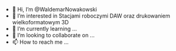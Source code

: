 - 👋 Hi, I’m @WaldemarNowakowski
- 👀 I’m interested in  Stacjami roboczymi DAW oraz drukowaniem wielkoformatowym 3D
- 🌱 I’m currently learning ...
- 💞️ I’m looking to collaborate on ...
- 📫 How to reach me ...

<!---
WaldemarNowakowski/WaldemarNowakowski is a ✨ special ✨ repository because its `README.md` (this file) appears on your GitHub profile.
You can click the Preview link to take a look at your changes.
--->
